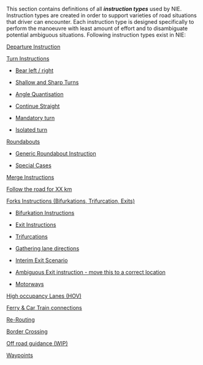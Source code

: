 This section contains definitions of all _**instruction types**_ used by NIE. Instruction types are created in order to support varieties of road situations that driver can encounter. Each instruction type is designed specifically to perform the manoeuvre with least amount of effort and to disambiguate potential ambiguous situations. Following instruction types exist in NIE:

[Departure Instruction](https://github.com/tomtom-internal/nie-ux-spec/blob/main/Instructions/Departure%20Instruction/Departure_Instruction.md)

[Turn Instructions](https://github.com/tomtom-internal/nie-ux-spec/blob/main/Instructions/Turn%20Instructions/Turn_Instructions.md)

* [Bear left / right](https://tomtom.atlassian.net/wiki/spaces/FlaminGO/pages/157690607/Bear+left+right)

* [Shallow and Sharp Turns](https://github.com/tomtom-internal/nie-ux-spec/blob/main/Instructions/Turn%20Instructions/Shallow%20and%20Sharp%20Turns%20%20/Shallow_and_Sharp_Turns.md)

* [Angle Quantisation](https://github.com/tomtom-internal/nie-ux-spec/blob/main/Instructions/Turn%20Instructions/Angles%20Quantisation%20%20/Angles_Quantisation.md)

* [Continue Straight](https://github.com/tomtom-internal/nie-ux-spec/blob/main/Instructions/Turn%20Instructions/Continue%20Straight%20%5BBMWM%5D%20%20/Continue_Straight%5BBMWM%5D.md)

* [Mandatory turn](https://github.com/tomtom-internal/nie-ux-spec/blob/main/Instructions/Turn%20Instructions/Mandatory%20turn%20%20/Mandatory_turn.md)

* [Isolated turn](https://github.com/tomtom-internal/nie-ux-spec/blob/main/Instructions/Turn%20Instructions/Isolated%20turn%20%20/Isolated_turn.md)

[Roundabouts](https://github.com/tomtom-internal/nie-ux-spec/blob/main/Instructions/Roundabouts/Roundabouts.md)

* [Generic Roundabout Instruction](https://tomtom.atlassian.net/wiki/spaces/FlaminGO/pages/157707520/Generic+Roundabout+Instruction)

* [Special Cases](https://github.com/tomtom-internal/nie-ux-spec/blob/main/Instructions/Roundabouts/Special%20Cases%20%20/Special_Cases.md)

[Merge Instructions](https://github.com/tomtom-internal/nie-ux-spec/blob/main/Instructions/Megre%20Instructions/Merge_Instructions.md)

[Follow the road for XX km](https://github.com/tomtom-internal/nie-ux-spec/blob/main/Instructions/Follow%20the%20road%20for%20XX%20km/Follow_the_road_for_XX_km.md)

[Forks Instructions (Bifurkations, Trifurcation, Exits)](https://github.com/tomtom-internal/nie-ux-spec/blob/main/Instructions/Furcations%20-%20%20Bifurkations%2C%20Trifurcation%2C%20Exits%20%20/Furcations-Bifurkations_Trifurcation_Exits.md)

* [Bifurkation Instructions](https://tomtom.atlassian.net/wiki/spaces/FlaminGO/pages/157680378/Bifurkation+Instructions)

* [Exit Instructions](https://tomtom.atlassian.net/wiki/spaces/FlaminGO/pages/157697837)

* [Trifurcations](https://github.com/tomtom-internal/nie-ux-spec/blob/main/Instructions/Furcations%20-%20%20Bifurkations%2C%20Trifurcation%2C%20Exits%20%20/Trifurcations%20%20/Trifurcations.md)

* [Gathering lane directions](https://github.com/tomtom-internal/nie-ux-spec/blob/main/Instructions/Furcations%20-%20%20Bifurkations%2C%20Trifurcation%2C%20Exits%20%20/Gathering%20lane%20directions%20%20/Gathering_lane_directions.md)

* [Interim Exit Scenario](https://github.com/tomtom-internal/nie-ux-spec/blob/main/Instructions/Furcations%20-%20%20Bifurkations%2C%20Trifurcation%2C%20Exits%20%20/Interim%20Exit%20Scenario%20%20/Interim_Exit_Scenario.md)

* [Ambiguous Exit instruction - move this to a correct location](https://github.com/tomtom-internal/nie-ux-spec/blob/main/Instructions/Furcations%20-%20%20Bifurkations%2C%20Trifurcation%2C%20Exits%20%20/Ambiguous%20Exit%20instruction%20-%20%20move%20this%20to%20a%20correct%20location%20%20/Ambiguous_Exit_instruction_move_this_to_a_correct_location.md)

* [Motorways](https://github.com/tomtom-internal/nie-ux-spec/blob/main/Instructions/Furcations%20-%20%20Bifurkations%2C%20Trifurcation%2C%20Exits%20%20/Motorways%20%20/Motorways.md)

[High occupancy Lanes (HOV)](https://github.com/tomtom-internal/nie-ux-spec/blob/main/Instructions/High%20occupancy%20Lanes%20(HOV)%20%20/High_occupancy_Lanes(HOV).md)

[Ferry &amp; Car Train connections](https://github.com/tomtom-internal/nie-ux-spec/blob/main/Instructions/Ferry%20%26%20Car%20Train%20connections%20%20/Ferry_%26_Car_Train_connections.md)

[Re-Routing](https://github.com/tomtom-internal/nie-ux-spec/blob/main/Instructions/Re-Routing%20%20/Re_Routing.md)

[Border Crossing](https://github.com/tomtom-internal/nie-ux-spec/blob/main/Instructions/Border%20Crossing%20%20/Border_Crossing.md)

[Off road guidance (WIP)](https://github.com/tomtom-internal/nie-ux-spec/blob/main/Instructions/Off%20road%20guidance%20(WIP)%20%20/Off_road_guidance(WIP).md)

[Waypoints](https://github.com/tomtom-internal/nie-ux-spec/blob/main/Instructions/Waypoints%20%20/Waypoints.md)